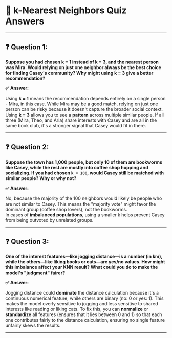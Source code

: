 # 🧠 k-Nearest Neighbors Quiz Answers

---

## ❓ Question 1:
**Suppose you had chosen k = 1 instead of k = 3, and the nearest person was Mira. Would relying on just one neighbor always be the best choice for finding Casey's community? Why might using k = 3 give a better recommendation?**

**✅ Answer:**

Using **k = 1** means the recommendation depends entirely on a single person - Mira, in this case. While Mira may be a good match, relying on just one person can be risky because it doesn't capture the broader social context.  
Using **k = 3** allows you to see a **pattern** across multiple similar people. If all three (Mira, Theo, and Aria) share interests with Casey and are all in the same book club, it's a stronger signal that Casey would fit in there.

---

## ❓ Question 2:
**Suppose the town has 1,000 people, but only 10 of them are bookworms like Casey, while the rest are mostly into coffee shop hopping and socializing. If you had chosen `k = 100`, would Casey still be matched with similar people? Why or why not?**

**✅ Answer:**

No, because the majority of the 100 neighbors would likely be people who are not similar to Casey. This means the "majority vote" might favor the dominant group (coffee shop lovers), not the bookworms.  
In cases of **imbalanced populations**, using a smaller `k` helps prevent Casey from being outvoted by unrelated groups.

---

## ❓ Question 3:
**One of the interest features—like jogging distance—is a number (in km), while the others—like liking books or cats—are yes/no values. How might this imbalance affect your KNN result? What could you do to make the model's "judgment" fairer?**

**✅ Answer:**

Jogging distance could **dominate** the distance calculation because it's a continuous numerical feature, while others are binary (no: 0 or yes: 1). This makes the model overly sensitive to jogging and less sensitive to shared interests like reading or liking cats. 
To fix this, you can **normalize** or **standardize** all features (ensures that it lies between 0 and 1) so that each one contributes fairly to the distance calculation, ensuring no single feature unfairly skews the results.

---
